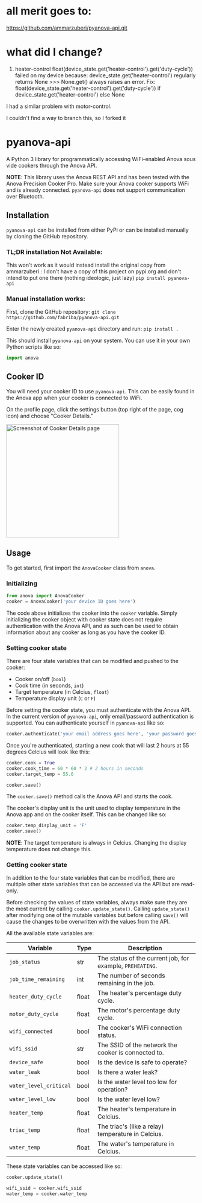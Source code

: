 # all merit goes to: 
 https://github.com/ammarzuberi/pyanova-api.git
 
# what did I change?
1. heater-control
float(device_state.get('heater-control').get('duty-cycle')) 
 failed on my device because:
 device_state.get('heater-control') regularly returns None >>> None.get() always raises an error.
Fix:  
  float(device_state.get('heater-control').get('duty-cycle'))  if device_state.get('heater-control') else None
  
I had a similar problem with motor-control.

I couldn't find a way to branch this, so I forked it
 
# pyanova-api
A Python 3 library for programmatically accessing WiFi-enabled Anova sous vide cookers through the Anova API.

**NOTE**: This library uses the Anova REST API and has been tested with the Anova Precision Cooker Pro. Make sure your Anova cooker supports WiFi and is already connected. `pyanova-api` does not support communication over Bluetooth.

## Installation
`pyanova-api` can be installed from either PyPi or can be installed manually by cloning the GitHub repository.

### TL;DR installation Not Available:
This won't work as it would instead install the original copy from ammarzuberi : I don't have a copy of this project on pypi.org and don't intend to put one there (nothing ideologic, just lazy)
```pip install pyanova-api```

### Manual installation works:
First, clone the GitHub repository:
```git clone https://github.com/fabriba/pyanova-api.git```

Enter the newly created `pyanova-api` directory and run:
```pip install .```

This should install `pyanova-api` on your system. You can use it in your own Python scripts like so:
```python
import anova
```

## Cooker ID
You will need your cooker ID to use `pyanova-api`. This can be easily found in the Anova app when your cooker is connected to WiFi.

On the profile page, click the settings button (top right of the page, cog icon) and choose "Cooker Details."

<img alt="Screenshot of Cooker Details page" src="https://i.imgur.com/mEcrKPa.jpg" width="300" />

## Usage
To get started, first import the `AnovaCooker` class from `anova`.

### Initializing
```python
from anova import AnovaCooker
cooker = AnovaCooker('your device ID goes here')
```

The code above initializes the cooker into the `cooker` variable. Simply initializing the cooker object with cooker state does not require authentication with the Anova API, and as such can be used to obtain information about any cooker as long as you have the cooker ID.

### Setting cooker state
There are four state variables that can be modified and pushed to the cooker:
* Cooker on/off (`bool`)
* Cook time (in seconds, `int`)
* Target temperature (in Celcius, `float`)
* Temperature display unit (`C` or `F`)

Before setting the cooker state, you must authenticate with the Anova API. In the current version of `pyanova-api`, only email/password authentication is supported. You can authenticate yourself in `pyanova-api` like so:
```python
cooker.authenticate('your email address goes here', 'your password goes here')
``` 

Once you're authenticated, starting a new cook that will last 2 hours at 55 degrees Celcius will look like this:
```python
cooker.cook = True
cooker.cook_time = 60 * 60 * 2 # 2 hours in seconds
cooker.target_temp = 55.0

cooker.save()
```
The `cooker.save()` method calls the Anova API and starts the cook.

The cooker's display unit is the unit used to display temperature in the Anova app and on the cooker itself. This can be changed like so:
```python
cooker.temp_display_unit = 'F'
cooker.save()
```

**NOTE**: The target temperature is always in Celcius. Changing the display temperature does not change this.

### Getting cooker state
In addition to the four state variables that can be modified, there are multiple other state variables that can be accessed via the API but are read-only.

Before checking the values of state variables, always make sure they are the most current by calling `cooker.update_state()`. Calling `update_state()` after modifying one of the mutable variables but before calling `save()` will cause the changes to be overwritten with the values from the API.

All the available state variables are:

| Variable | Type | Description |
| --- | --- | --- |
| `job_status` | str | The status of the current job, for example, `PREHEATING`. |
| `job_time_remaining` | int | The number of seconds remaining in the job. |
| `heater_duty_cycle` | float | The heater's percentage duty cycle. |
| `motor_duty_cycle` | float | The motor's percentage duty cycle. |
| `wifi_connected` | bool | The cooker's WiFi connection status. |
| `wifi_ssid` | str | The SSID of the network the cooker is connected to. |
| `device_safe` | bool | Is the device is safe to operate? |
| `water_leak` | bool | Is there a water leak? |
| `water_level_critical` | bool | Is the water level too low for operation? |
| `water_level_low` | bool | Is the water level low? |
| `heater_temp` | float | The heater's temperature in Celcius. |
| `triac_temp` | float | The triac's (like a relay) temperature in Celcius. |
| `water_temp` | float | The water's temperature in Celcius. |

These state variables can be accessed like so:
```python
cooker.update_state()

wifi_ssid = cooker.wifi_ssid
water_temp = cooker.water_temp
```

